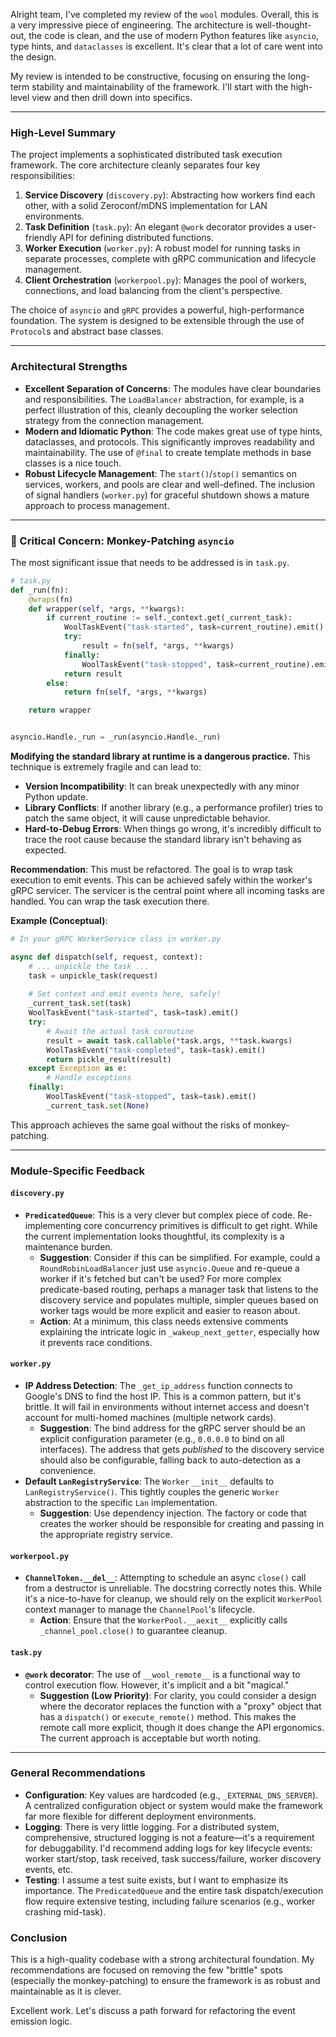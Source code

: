 Alright team, I've completed my review of the `wool` modules. Overall, this is a very impressive piece of engineering. The architecture is well-thought-out, the code is clean, and the use of modern Python features like `asyncio`, type hints, and `dataclasses` is excellent. It's clear that a lot of care went into the design.

My review is intended to be constructive, focusing on ensuring the long-term stability and maintainability of the framework. I'll start with the high-level view and then drill down into specifics.

-----

### High-Level Summary

The project implements a sophisticated distributed task execution framework. The core architecture cleanly separates four key responsibilities:

1.  **Service Discovery** (`discovery.py`): Abstracting how workers find each other, with a solid Zeroconf/mDNS implementation for LAN environments.
2.  **Task Definition** (`task.py`): An elegant `@work` decorator provides a user-friendly API for defining distributed functions.
3.  **Worker Execution** (`worker.py`): A robust model for running tasks in separate processes, complete with gRPC communication and lifecycle management.
4.  **Client Orchestration** (`workerpool.py`): Manages the pool of workers, connections, and load balancing from the client's perspective.

The choice of `asyncio` and `gRPC` provides a powerful, high-performance foundation. The system is designed to be extensible through the use of `Protocol`s and abstract base classes.

-----

### Architectural Strengths

  * **Excellent Separation of Concerns**: The modules have clear boundaries and responsibilities. The `LoadBalancer` abstraction, for example, is a perfect illustration of this, cleanly decoupling the worker selection strategy from the connection management.
  * **Modern and Idiomatic Python**: The code makes great use of type hints, dataclasses, and protocols. This significantly improves readability and maintainability. The use of `@final` to create template methods in base classes is a nice touch.
  * **Robust Lifecycle Management**: The `start()`/`stop()` semantics on services, workers, and pools are clear and well-defined. The inclusion of signal handlers (`worker.py`) for graceful shutdown shows a mature approach to process management.

-----

### 🚩 Critical Concern: Monkey-Patching `asyncio`

The most significant issue that needs to be addressed is in `task.py`.

```python
# task.py
def _run(fn):
    @wraps(fn)
    def wrapper(self, *args, **kwargs):
        if current_routine := self._context.get(_current_task):
            WoolTaskEvent("task-started", task=current_routine).emit()
            try:
                result = fn(self, *args, **kwargs)
            finally:
                WoolTaskEvent("task-stopped", task=current_routine).emit()
            return result
        else:
            return fn(self, *args, **kwargs)

    return wrapper


asyncio.Handle._run = _run(asyncio.Handle._run)
```

**Modifying the standard library at runtime is a dangerous practice.** This technique is extremely fragile and can lead to:

  * **Version Incompatibility**: It can break unexpectedly with any minor Python update.
  * **Library Conflicts**: If another library (e.g., a performance profiler) tries to patch the same object, it will cause unpredictable behavior.
  * **Hard-to-Debug Errors**: When things go wrong, it's incredibly difficult to trace the root cause because the standard library isn't behaving as expected.

**Recommendation**: This must be refactored. The goal is to wrap task execution to emit events. This can be achieved safely within the worker's gRPC servicer. The servicer is the central point where all incoming tasks are handled. You can wrap the task execution there.

**Example (Conceptual)**:

```python
# In your gRPC WorkerService class in worker.py

async def dispatch(self, request, context):
    # ... unpickle the task ...
    task = unpickle_task(request)
    
    # Set context and emit events here, safely!
    _current_task.set(task)
    WoolTaskEvent("task-started", task=task).emit()
    try:
        # Await the actual task coroutine
        result = await task.callable(*task.args, **task.kwargs)
        WoolTaskEvent("task-completed", task=task).emit()
        return pickle_result(result)
    except Exception as e:
        # Handle exceptions
    finally:
        WoolTaskEvent("task-stopped", task=task).emit()
        _current_task.set(None)
```

This approach achieves the same goal without the risks of monkey-patching.

-----

### Module-Specific Feedback

#### `discovery.py`

  * **`PredicatedQueue`**: This is a very clever but complex piece of code. Re-implementing core concurrency primitives is difficult to get right. While the current implementation looks thoughtful, its complexity is a maintenance burden.
      * **Suggestion**: Consider if this can be simplified. For example, could a `RoundRobinLoadBalancer` just use `asyncio.Queue` and re-queue a worker if it's fetched but can't be used? For more complex predicate-based routing, perhaps a manager task that listens to the discovery service and populates multiple, simpler queues based on worker tags would be more explicit and easier to reason about.
      * **Action**: At a minimum, this class needs extensive comments explaining the intricate logic in `_wakeup_next_getter`, especially how it prevents race conditions.

#### `worker.py`

  * **IP Address Detection**: The `_get_ip_address` function connects to Google's DNS to find the host IP. This is a common pattern, but it's brittle. It will fail in environments without internet access and doesn't account for multi-homed machines (multiple network cards).
      * **Suggestion**: The bind address for the gRPC server should be an explicit configuration parameter (e.g., `0.0.0.0` to bind on all interfaces). The address that gets *published* to the discovery service should also be configurable, falling back to auto-detection as a convenience.
  * **Default `LanRegistryService`**: The `Worker` `__init__` defaults to `LanRegistryService()`. This tightly couples the generic `Worker` abstraction to the specific `Lan` implementation.
      * **Suggestion**: Use dependency injection. The factory or code that creates the worker should be responsible for creating and passing in the appropriate registry service.

#### `workerpool.py`

  * **`ChannelToken.__del__`**: Attempting to schedule an async `close()` call from a destructor is unreliable. The docstring correctly notes this. While it's a nice-to-have for cleanup, we should rely on the explicit `WorkerPool` context manager to manage the `ChannelPool`'s lifecycle.
      * **Action**: Ensure that the `WorkerPool.__aexit__` explicitly calls `_channel_pool.close()` to guarantee cleanup.

#### `task.py`

  * **`@work` decorator**: The use of `__wool_remote__` is a functional way to control execution flow. However, it's implicit and a bit "magical."
      * **Suggestion (Low Priority)**: For clarity, you could consider a design where the decorator replaces the function with a "proxy" object that has a `dispatch()` or `execute_remote()` method. This makes the remote call more explicit, though it does change the API ergonomics. The current approach is acceptable but worth noting.

-----

### General Recommendations

  * **Configuration**: Key values are hardcoded (e.g., `_EXTERNAL_DNS_SERVER`). A centralized configuration object or system would make the framework far more flexible for different deployment environments.
  * **Logging**: There is very little logging. For a distributed system, comprehensive, structured logging is not a feature—it's a requirement for debuggability. I'd recommend adding logs for key lifecycle events: worker start/stop, task received, task success/failure, worker discovery events, etc.
  * **Testing**: I assume a test suite exists, but I want to emphasize its importance. The `PredicatedQueue` and the entire task dispatch/execution flow require extensive testing, including failure scenarios (e.g., worker crashing mid-task).

### Conclusion

This is a high-quality codebase with a strong architectural foundation. My recommendations are focused on removing the few "brittle" spots (especially the monkey-patching) to ensure the framework is as robust and maintainable as it is clever.

Excellent work. Let's discuss a path forward for refactoring the event emission logic.
